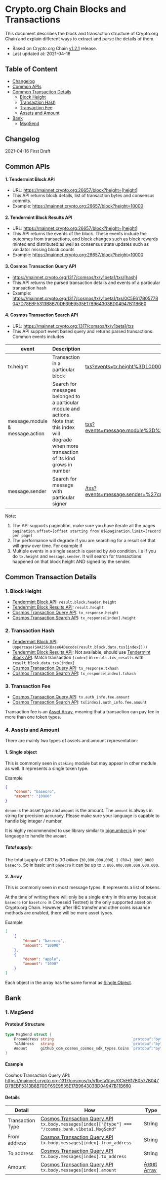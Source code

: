 # Crypto.org Chain Blocks and Transactions

This document describes the block and transaction structure of Crypto.org Chain and explain different ways to extract and parse the details of them.

- Based on Crypto.org Chain [v1.2.1](https://github.com/crypto-org-chain/chain-main/releases/tag/v1.2.1) release. 
- Last updated at: 2021-04-16

## Table of Content

- [Changelog](#changelog)
- [Common APIs](#common-apis)
- [Common Transaction Details](#common-transaction-details)
  - [Block Height](#block-height)
  - [Transaction Hash](#transaction-hash)
  - [Transaction Fee](#transaction-fee)
  - [Assets and Amount](#assets-and-amount)
- [Bank](#bank)
  - [MsgSend](#msg-send)

## Changelog

2021-04-16 First Draft

## Common APIs

<a id="tendermint-block-api">

#### 1. Tendermint Block API

- URL: https://mainnet.crypto.org:26657/block?height=[height]
- This API returns block details, list of transaction bytes and consensus commits.
- Example: https://mainnet.crypto.org:26657/block?height=10000

<a id="tendermint-block-results-api">

#### 2. Tendermint Block Results API

- URL: https://mainnet.crypto.org:26657/block?height=[height]
- This API returns the events of the block. These events include the outcomes from transactions, and block changes such as block rewards minted and distributed as well as consensus state updates such as validator missing block counts
- Example: https://mainnet.crypto.org:26657/block?height=10000

<a id="cosmos-transaction-query-api">

#### 3. Cosmos Transaction Query API

- https://mainnet.crypto.org:1317/comsos/tx/v1beta1/txs/[hash]
- This API returns the parsed transaction details and events of a particular transaction hash
- Example: https://mainnet.crypto.org:1317/cosmos/tx/v1beta1/txs/0C5E617B0577B047D78EBF5313B8B70DF69E9535E17B964303BD04947B11B660

<a id="cosmos-transaction-search-api">

#### 4. Cosmos Transaction Search API

- URL: https://mainnet.crypto.org:1317/comsos/tx/v1beta1/txs
- This API support event based query and returns parsed transactions. Common events includes

| event | Description | Example |
| --- | --- | --- |
| tx.height | Transaction in a particular block | [txs?events=tx.height%3D10000](https://mainnet.crypto.org:1317/cosmos/tx/v1beta1/txs?events=tx.height%3D10000) |
| message.module & message.action | Search for messages belonged to a particular module and actions. Note that this index will degrade when more transaction of its kind grows in number | [txs?events=message.module%3D%27bank%27&events=message.action%3D%27send%27](https://mainnet.crypto.org:1317/cosmos/tx/v1beta1/txs?events=message.module%3D%27bank%27&events=message.action%3D%27send%27) |
| message.sender | Search for message with particular signer | [/txs?events=message.sender=%27cro18undzhe3fmmav2x3csx8m00m5yupkcc7qzz4ec%27](https://mainnet.crypto.org:1317/cosmos/tx/v1beta1/txs?events=message.sender=%27cro18undzhe3fmmav2x3csx8m00m5yupkcc7qzz4ec%27)  

Note:
1. The API supports pagination, make sure you have iterate all the pages `pagination.offset=[offset starting from 0]&pagination.limit=[record per page]`
2. The performance will degrade if you are searching for a result set that will grow over time. For example if 
3. Multiple events in a single search is queried by `AND` condition. i.e If you do `tx.height` and `message.sender`. It will search for transactions happened on that block height AND signed by the sender.

## Common Transaction Details

<a id="block-height" />

### 1. Block Height

- [Tendermint Block API](#tendermint-block-api): `result.block.header.height`
- [Tendermint Block Results API](#tendermint-block-results-api): `result.height`
- [Cosmos Transaction Query API](#cosmos-transaction-query-api):  `tx_response.height`
- [Cosmos Transaction Search API](#cosmos-transaction-query-api): `tx_response[index].height`

<a id="transaction-hash" />

### 2. Transaction Hash

- [Tendermint Block API](#tendermint-block-api): `Uppercase(SHA256(Base64Decode(result.block.data.txs[index])))`
- [Tendermint Block Results API](#tendermint-block-results-api): Not available, should use [Tendermint Block API](#tendermint-block-api). Match transaction `[index]` in `result.txs_results` with `result.block.data.txs[index]`
- [Cosmos Transaction Query API](#cosmos-transaction-query-api):  `tx_response.txhash`
- [Cosmos Transaction Search API](#cosmos-transaction-query-api): `tx_response[index].txhash`

<a id="transaction-fee" />

### 3. Transaction Fee

- [Cosmos Transaction Query API](#cosmos-transaction-query-api):  `tx.auth_info.fee.amount`
- [Cosmos Transaction Search API](#cosmos-transaction-query-api): `tx[index].auth_info.fee.amount`

Transaction fee is an [Asset Array](#asset-array), meaning that a transaction can pay fee in more than one token types.

<a id="assets-and-amount" />

### 4. Assets and Amount

There are mainly two types of assets and amount representation:

<a id="asset-object" />

#### 1. Single object

This is commonly seen in `staking` module but may appear in other module as well. It represents a single token type.

Example
```json
{
    "denom": "basecro",
    "amount": "10000"
}
```

`denom` is the asset type and `amount` is the amount. The `amount` is always in string for precision accuracy. Please make sure your language is capable to handle big integer / number.

It is highly recommended to use library similar to [bignumber.js](https://mikemcl.github.io/bignumber.js/) in your language to handle the `amount`.

##### Total supply:
The total supply of CRO is *30 billion* (`30,000,000,000`). `1 CRO=1_0000_0000 basecro`. So in basic unit `basecro` it can be up to `3,000,000,000,000,000,000`.

<a id="asset-array" />

#### 2. Array

This is commonly seen in most message types. It represents a list of tokens.

At the time of writing there will only be a single entry in this array because `basecro` (or `basetcro` in Croeseid Testnet) is the only supported asset on Crypto.org Chain. However, after IBC transfer and other coins issuance methods are enabled, there will be more asset types.

Example
```json
[
    {
        "denom": "basecro",
        "amount": "10000"
    },
    {
        "denom": "apple",
        "amount": "1000"
    }
]
```

Each object in the array has the same format as [Single Object](#asset-object).

## Bank

<a id="msg-send" />

### 1. MsgSend

#### Protobuf Structure

```go
type MsgSend struct {
	FromAddress string                                   `protobuf:"bytes,1,opt,name=from_address,json=fromAddress,proto3" json:"from_address,omitempty" yaml:"from_address"`
	ToAddress   string                                   `protobuf:"bytes,2,opt,name=to_address,json=toAddress,proto3" json:"to_address,omitempty" yaml:"to_address"`
	Amount      github_com_cosmos_cosmos_sdk_types.Coins `protobuf:"bytes,3,rep,name=amount,proto3,castrepeated=github.com/cosmos/cosmos-sdk/types.Coins" json:"amount"`
}
```

#### Example

Cosmos Transaction Query API: https://mainnet.crypto.org:1317/cosmos/tx/v1beta1/txs/0C5E617B0577B047D78EBF5313B8B70DF69E9535E17B964303BD04947B11B660

#### Details

| Detail | How | Type |
| --- | --- | --- |
| Transaction Type | [Cosmos Transaction Query API](#cosmos-transaction-query-api) `tx.body.messages[index]["@type"] === "/cosmos.bank.v1beta1.MsgSend"` | String |
| From address | [Cosmos Transaction Query API](#cosmos-transaction-query-api) `tx.body.messages[index].from_address` | String |
| To address | [Cosmos Transaction Query API](#cosmos-transaction-query-api) `tx.body.messages[index].to_address` | String |
| Amount | [Cosmos Transaction Query API](#cosmos-transaction-query-api) `tx.body.messages[index].amount` | [Asset Array](#asset-array)
